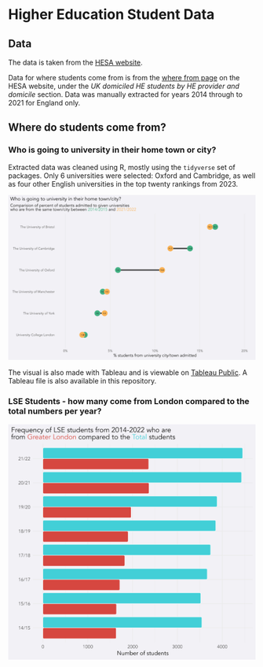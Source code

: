# Higher Education Student Data

## Data

The data is taken from the [HESA website](https://www.hesa.ac.uk/data-and-analysis/students).

Data for where students come from is from the [where from page](https://www.hesa.ac.uk/data-and-analysis/students/where-from) on the HESA website, under the *UK domiciled HE students by HE provider and domicile* section. Data was manually extracted for years 2014 through to 2021 for England only. 

## Where do students come from?

### Who is going to university in their home town or city?

Extracted data was cleaned using R, mostly using the `tidyverse` set of packages. Only 6 universities were selected: Oxford and Cambridge, as well as four other English universities in the top twenty rankings from 2023. 

![](https://github.com/andrewmoles2/HE-students/blob/main/outputs/home_uni.png)

The visual is also made with Tableau and is viewable on [Tableau Public](https://public.tableau.com/views/HigherEducationStudentData/sametowncityHEStudents?:language=en-GB&:display_count=n&:origin=viz_share_link). A Tableau file is also available in this repository. 

### LSE Students - how many come from London compared to the total numbers per year?

![](https://github.com/andrewmoles2/HE-students/blob/main/outputs/lse_london.png)
